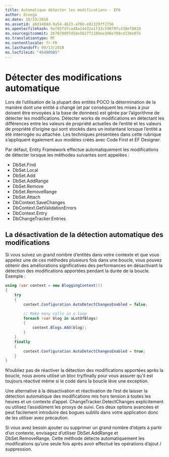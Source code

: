 ```yaml
---
title: Automatique détecter les modifications - EF6
author: divega
ms.date: 10/23/2016
ms.assetid: a8d1488d-9a54-4623-a76b-e81329ff2756
ms.openlocfilehash: 9af85fd7ca48a14432a1f33c59079fc438ef8810
ms.sourcegitcommit: 2b787009fd5be5627f1189ee396e708cd130e07b
ms.translationtype: MT
ms.contentlocale: fr-FR
ms.lasthandoff: 09/13/2018
ms.locfileid: "45490985"
---
```

# <a name="automatic-detect-changes"></a>Détecter des modifications automatique
Lors de l’utilisation de la plupart des entités POCO la détermination de la manière dont une entité a changé (et par conséquent les mises à jour doivent être envoyées à la base de données) est gérée par l’algorithme de détecter les modifications. Détecter works de modifications en détectant les différences entre les valeurs de propriété actuelles de l’entité et les valeurs de propriété d’origine qui sont stockés dans un instantané lorsque l’entité a été interrogée ou attachée. Les techniques présentées dans cette rubrique s’appliquent également aux modèles créés avec Code First et EF Designer.  

Par défaut, Entity Framework effectue automatiquement les modifications de détecter lorsque les méthodes suivantes sont appelées :  

- DbSet.Find  
- DbSet.Local  
- DbSet.Add  
- DbSet.AddRange
- DbSet.Remove  
- DbSet.RemoveRange
- DbSet.Attach  
- DbContext.SaveChanges  
- DbContext.GetValidationErrors  
- DbContext.Entry  
- DbChangeTracker.Entries  

## <a name="disabling-automatic-detection-of-changes"></a>La désactivation de la détection automatique des modifications  

Si vous suivez un grand nombre d’entités dans votre contexte et que vous appelez une de ces méthodes plusieurs fois dans une boucle, vous pouvez obtenir des améliorations significatives des performances en désactivant la détection des modifications apportées pendant la durée de la boucle. Exemple :  

``` csharp
using (var context = new BloggingContext())
{
    try
    {
        context.Configuration.AutoDetectChangesEnabled = false;

        // Make many calls in a loop
        foreach (var blog in aLotOfBlogs)
        {
            context.Blogs.Add(blog);
        }
    }
    finally
    {
        context.Configuration.AutoDetectChangesEnabled = true;
    }
}
```  

N’oubliez pas de réactiver la détection des modifications apportées après la boucle, nous avons utilisé un bloc try/finally pour vous assurer qu’il est toujours réactivé même si le code dans la boucle lève une exception.  

Une alternative à la désactivation et réactivation de l’est de laisser la détection automatique des modifications mis hors tension à toutes les heures et un contexte d’appel. ChangeTracker.DetectChanges explicitement ou utilisez l’assidûment les proxys de suivi. Ces deux options avancées et peut facilement introduire des bogues subtils dans votre application donc de les utiliser avec précaution.  

Si vous avez besoin ajouter ou supprimer un grand nombre d’objets à partir d’un contexte, envisagez d’utiliser DbSet.AddRange et DbSet.RemoveRange. Cette méthode détecte automatiquement les modifications qu’une seule fois après avoir effectué les opérations d’ajout / suppression. 
